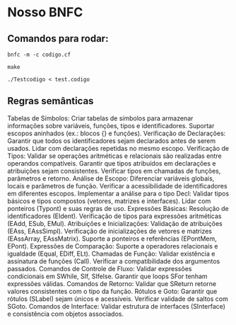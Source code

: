 # Nosso BNFC

## Comandos para rodar:

``bnfc -m -c codigo.cf``

``make``

``./Testcodigo < test.codigo``

## Regras semânticas

Tabelas de Símbolos:
Criar tabelas de símbolos para armazenar informações sobre variáveis, funções, tipos e identificadores.
Suportar escopos aninhados (ex.: blocos {} e funções).
Verificação de Declarações:
Garantir que todos os identificadores sejam declarados antes de serem usados.
Lidar com declarações repetidas no mesmo escopo.
Verificação de Tipos:
Validar se operações aritméticas e relacionais são realizadas entre operandos compatíveis.
Garantir que tipos atribuídos em declarações e atribuições sejam consistentes.
Verificar tipos em chamadas de funções, parâmetros e retorno.
Análise de Escopo:
Diferenciar variáveis globais, locais e parâmetros de função.
Verificar a acessibilidade de identificadores em diferentes escopos.
Implementar a análise para o tipo Decl:
Validar tipos básicos e tipos compostos (vetores, matrizes e interfaces).
Lidar com ponteiros (Typont) e suas regras de uso.
Expressões Básicas:
Resolução de identificadores (EIdent).
Verificação de tipos para expressões aritméticas (EAdd, ESub, EMul).
Atribuições e Inicializações:
Validação de atribuições (EAss, EAssSimpl).
Verificação de inicializações de vetores e matrizes (EAssArray, EAssMatrix).
Suporte a ponteiros e referências (EPontMem, EPont).
Expressões de Comparação:
Suporte a operadores relacionais e igualdade (Equal, EDiff, ELt).
Chamadas de Função:
Validar existência e assinatura de funções (Call).
Verificar a compatibilidade dos argumentos passados.
Comandos de Controle de Fluxo:
Validar expressões condicionais em SWhile, SIf, SIfelse.
Garantir que loops SFor tenham expressões válidas.
Comandos de Retorno:
Validar que SReturn retorne valores consistentes com o tipo da função.
Rótulos e Goto:
Garantir que rótulos (SLabel) sejam únicos e acessíveis.
Verificar validade de saltos com SGoto.
Comandos de Interface:
Validar estrutura de interfaces (SInterface) e consistência com objetos associados.
